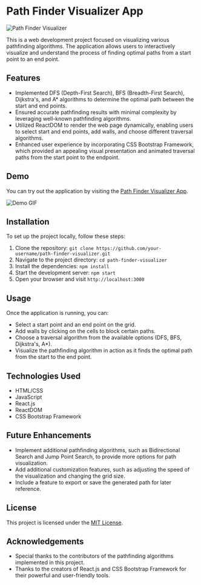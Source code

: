 # Path Finder Visualizer App

![Path Finder Visualizer](path_finder_visualizer.png)

This is a web development project focused on visualizing various pathfinding algorithms. The application allows users to interactively visualize and understand the process of finding optimal paths from a start point to an end point.

## Features

- Implemented DFS (Depth-First Search), BFS (Breadth-First Search), Dijkstra's, and A* algorithms to determine the optimal path between the start and end points.
- Ensured accurate pathfinding results with minimal complexity by leveraging well-known pathfinding algorithms.
- Utilized ReactDOM to render the web page dynamically, enabling users to select start and end points, add walls, and choose different traversal algorithms.
- Enhanced user experience by incorporating CSS Bootstrap Framework, which provided an appealing visual presentation and animated traversal paths from the start point to the endpoint.

## Demo

You can try out the application by visiting the [Path Finder Visualizer App](https://your-app-url.com).

![Demo GIF](demo.gif)

## Installation

To set up the project locally, follow these steps:

1. Clone the repository: `git clone https://github.com/your-username/path-finder-visualizer.git`
2. Navigate to the project directory: `cd path-finder-visualizer`
3. Install the dependencies: `npm install`
4. Start the development server: `npm start`
5. Open your browser and visit `http://localhost:3000`

## Usage

Once the application is running, you can:

- Select a start point and an end point on the grid.
- Add walls by clicking on the cells to block certain paths.
- Choose a traversal algorithm from the available options (DFS, BFS, Dijkstra's, A*).
- Visualize the pathfinding algorithm in action as it finds the optimal path from the start to the end point.

## Technologies Used

- HTML/CSS
- JavaScript
- React.js
- ReactDOM
- CSS Bootstrap Framework

## Future Enhancements

- Implement additional pathfinding algorithms, such as Bidirectional Search and Jump Point Search, to provide more options for path visualization.
- Add additional customization features, such as adjusting the speed of the visualization and changing the grid size.
- Include a feature to export or save the generated path for later reference.

## License

This project is licensed under the [MIT License](LICENSE).
## Acknowledgements

- Special thanks to the contributors of the pathfinding algorithms implemented in this project.
- Thanks to the creators of React.js and CSS Bootstrap Framework for their powerful and user-friendly tools.
